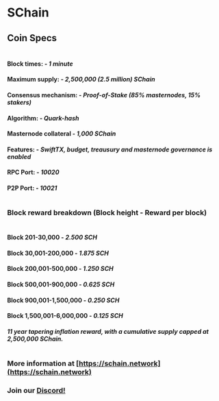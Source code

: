 # SChain 

## Coin Specs

#

#### Block times: - *1 minute* 
#### Maximum supply: - *2,500,000 (2.5 million) SChain*
#### Consensus mechanism: - *Proof-of-Stake (85% masternodes, 15% stakers)*
#### Algorithm: - *Quark-hash* 
#### Masternode collateral - *1,000 SChain*  
#### Features: - *SwiftTX, budget, treausury and masternode governance is enabled* 
#### RPC Port: - *10020* 
#### P2P Port: - *10021* 

#

### Block reward breakdown (Block height - Reward per block)
#
#### Block 201-30,000	  -   *2.500 SCH*

#### Block 30,001-200,000   -   *1.875 SCH*

#### Block 200,001-500,000  -   *1.250 SCH*

#### Block 500,001-900,000  -   *0.625 SCH*

#### Block 900,001-1,500,000  -  *0.250 SCH*

#### Block 1,500,001-6,000,000   -   *0.125 SCH*

#### *11 year tapering inflation reward, with a cumulative supply capped at 2,500,000 SChain.*

#

### More information at [https://schain.network](https://schain.network)
### Join our [Discord!](https://discord.gg/StYCuwK)
